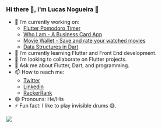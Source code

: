 ### Hi there 👋, i'm Lucas Nogueira 🙂

- 🔭 I’m currently working on:
  - [Flutter Pomodoro Timer](https://github.com/snlucas/flutter_pomodoro_timer)
  - [Who I am - A Business Card App](https://github.com/snlucas/who_i_am)
  - [Movie Wallet - Save and rate your watched movies](https://github.com/snlucas/movie_wallet)
  - [Data Structures in Dart](https://github.com/snlucas/Data-Structures-in-Dart)
- 🌱 I’m currently learning Flutter and Front End development.
- 👯 I’m looking to collaborate on Flutter projects.
- 💬 Ask me about Flutter, Dart, and programming.
- 📫 How to reach me:
  - [Twitter](https://twitter.com/synclucas)
  - [Linkedin](https://www.linkedin.com/in/sn-lucas/)
  - [RackerRank](https://www.hackerrank.com/lucas_lambda_101)
- 😄 Pronouns: He/His
- ⚡ Fun fact: I like to play invisible drums 😅.


<img src="https://github-readme-stats.vercel.app/api?username=snlucas&&show_icons=true&title_color=d11b54&icon_color=a8066a&text_color=37d368&bg_color=191919">
